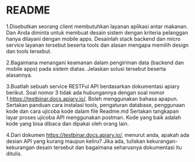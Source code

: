 # README

1.Disebutkan seorang client membutuhkan layanan aplikasi antar makanan. Dan Anda diminta untuk membuat desain sistem dengan kriteria pelanggan hanya dilayani dengan mobile apps.
  Desainlah stack backend dan micro service layanan tersebut beserta tools dan alasan mengapa memilih design dan tools    tersebut.

2.Bagaimana menangani keamanan dalam pengiriman data (backend dan mobile apps) pada sistem diatas.
  Jelaskan solusi tersebut beserta alasannya.

3.Buatlah sebuah service RESTFul API berdasarkan dokumentasi apiary berikut. Soal nomor 3 tidak ada hubungannya dengan soal nomor 1.https://testbinar.docs.apiary.io/. Boleh menggunakan bahasa apapun.
Sertakan panduan cara instalasi tools, pengaturan database, penggunaan kode dan cara ujicoba kode dalam file Readme.md
Sertakan tangkapan layar proses ujicoba API menggunakan postman.
Kode yang baik adalah kode yang bisa dibaca dan dipakai oleh orang lain.

4.Dari dokumen https://testbinar.docs.apiary.io/, menurut anda, apakah ada desian API yang kurang maupun keliru? Jika ada, tuliskan kekurangan-kekurangan desain tersebut dan bagaimana seharusnya dokumentasi itu ditulis.
